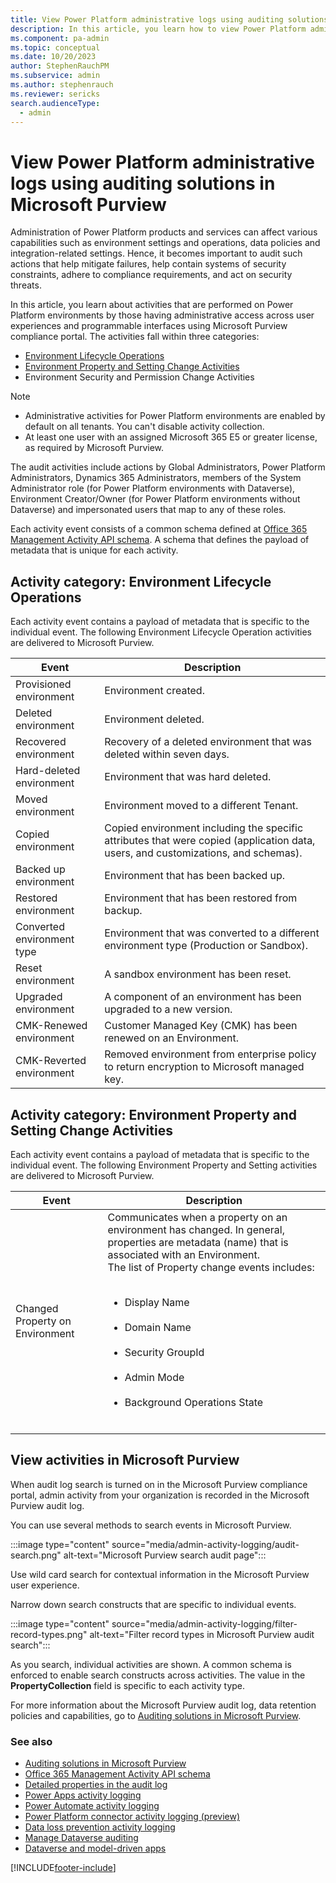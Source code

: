 ```yaml
---
title: View Power Platform administrative logs using auditing solutions in Microsoft Purview
description: In this article, you learn how to view Power Platform administrative logs using auditing solutions in Microsoft Purview.
ms.component: pa-admin
ms.topic: conceptual
ms.date: 10/20/2023
author: StephenRauchPM
ms.subservice: admin
ms.author: stephenrauch 
ms.reviewer: sericks 
search.audienceType: 
  - admin
---
```


# View Power Platform administrative logs using auditing solutions in Microsoft Purview

Administration of Power Platform products and services can affect various capabilities such as environment settings and operations, data policies and integration-related settings. Hence, it becomes important to audit such actions that help mitigate failures, help contain systems of security constraints, adhere to compliance requirements, and act on security threats.

In this article, you learn about activities that are performed on Power Platform environments by those having administrative access across user experiences and programmable interfaces using Microsoft Purview compliance portal. The activities fall within three categories:

- [Environment Lifecycle Operations](#activity-category-environment-lifecycle-operations)
- [Environment Property and Setting Change Activities](#activity-category-environment-property-and-setting-change-activities)
- Environment Security and Permission Change Activities

> [!NOTE]
> - Administrative activities for Power Platform environments are enabled by default on all tenants. You can't disable activity collection.
> - At least one user with an assigned Microsoft 365 E5 or greater license, as required by Microsoft Purview.

The audit activities include actions by Global Administrators, Power Platform Administrators, Dynamics 365 Administrators, members of the System Administrator role (for Power Platform environments with Dataverse), Environment Creator/Owner (for Power Platform environments without Dataverse) and impersonated users that map to any of these roles.

Each activity event consists of a common schema defined at [Office 365 Management Activity API schema](/en-us/office/office-365-management-api/office-365-management-activity-api-schema#auditlogrecordtype). A schema that defines the payload of metadata that is unique for each activity.

## Activity category: Environment Lifecycle Operations

Each activity event contains a payload of metadata that is specific to the individual event. The following Environment Lifecycle Operation activities are delivered to Microsoft Purview.

| **Event**                  | **Description**                                                                                                                        |
|----------------------------|----------------------------------------------------------------------------------------------------------------------------------------|
| Provisioned environment    | Environment created.                                                                                                                   |
| Deleted environment        | Environment deleted.                                                                                                                   |
| Recovered environment      | Recovery of a deleted environment that was deleted within seven days.                                                                      |
| Hard-deleted environment   | Environment that was hard deleted.                                                                                                     |
| Moved environment          | Environment moved to a different Tenant.                                                                                               |
| Copied environment         | Copied environment including the specific attributes that were copied (application data, users, and customizations, and schemas). |
| Backed up environment      | Environment that has been backed up.                                                                                                   |
| Restored environment       | Environment that has been restored from backup.                                                                                        |
| Converted environment type | Environment that was converted to a different environment type (Production or Sandbox).                                          |
| Reset environment          | A sandbox environment has been reset.                                                                                                  |
| Upgraded environment       | A component of an environment has been upgraded to a new version.                                                                      |
| CMK-Renewed environment    | Customer Managed Key (CMK) has been renewed on an Environment.                                                                         |
| CMK-Reverted environment   | Removed environment from enterprise policy to return encryption to Microsoft managed key.                                              |

## Activity category: Environment Property and Setting Change Activities

Each activity event contains a payload of metadata that is specific to the individual event. The following Environment Property and Setting activities are delivered to Microsoft Purview.

| **Event** | **Description** |
|-------------------------|-------------------------|
| Changed Property on Environment | Communicates when a property on an environment has changed. In general, properties are metadata (name) that is associated with an Environment.</br> The list of Property change events includes:</br><ul></br><li>Display Name</li></br><li>Domain Name</li></br><li>Security GroupId</li></br><li>Admin Mode</li></br><li>Background Operations State</li></br></ul> |

## View activities in Microsoft Purview

When audit log search is turned on in the Microsoft Purview compliance portal, admin activity from your organization is recorded in the Microsoft Purview audit log.

You can use several methods to search events in Microsoft Purview.

:::image type="content" source="media/admin-activity-logging/audit-search.png" alt-text="Microsoft Purview search audit page":::

Use wild card search for contextual information in the Microsoft Purview user experience.

Narrow down search constructs that are specific to individual events.

:::image type="content" source="media/admin-activity-logging/filter-record-types.png" alt-text="Filter record types in Microsoft Purview audit search":::

As you search, individual activities are shown. A common schema is enforced to enable search constructs across activities. The value in the **PropertyCollection** field is specific to each activity type.

For more information about the Microsoft Purview audit log, data retention policies and capabilities, go to [Auditing solutions in Microsoft Purview](purview/audit-solutions-overview).

### See also

- [Auditing solutions in Microsoft Purview](purview/audit-solutions-overview)
- [Office 365 Management Activity API schema](/en-us/office/office-365-management-api/office-365-management-activity-api-schema#auditlogrecordtype)
- [Detailed properties in the audit log](/purview/audit-log-detailed-properties)
- [Power Apps activity logging](logging-powerapps.md)
- [Power Automate activity logging](logging-power-automate.md)
- [Power Platform connector activity logging (preview)](connector-events-power-platform.md)
- [Data loss prevention activity logging](dlp-activity-logging.md)
- [Manage Dataverse auditing](manage-dataverse-auditing.md)
- [Dataverse and model-driven apps](enable-use-comprehensive-auditing.md)

[!INCLUDE[footer-include](../includes/footer-banner.md)]
